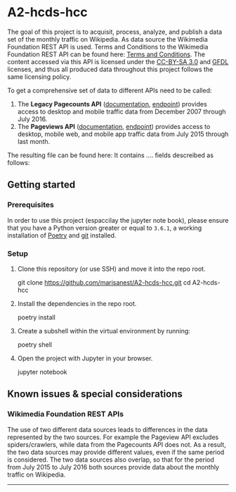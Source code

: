 # A2-hcds-hcc


The goal of this project is to acquisit, process, analyze, and publish a data set of the monthly traffic on Wikipedia. As data source the Wikimedia Foundation REST API is used. Terms and Conditions to the Wikimedia Foundation REST API can be found here:
[Terms and Conditions][1]. The content accessed via this API is licensed under the [CC-BY-SA 3.0][2] and [GFDL][3] licenses, and thus all produced data throughout this project follows the same licensing policy.

To get a comprehensive set of data to different APIs need to be called:

1. The **Legacy Pagecounts API** ([documentation][4], [endpoint][5]) provides access to desktop and mobile traffic data from December 2007 through July 2016.
2. The **Pageviews API** ([documentation][6], [endpoint][7]) provides access to desktop, mobile web, and mobile app traffic data from July 2015 through last month.



The resulting file can be found here: 
It contains .... fields descreibed as follows:




## Getting started


### Prerequisites

In order to use this project (espaccilay the jupyter note book), please ensure that you have a Python version greater or equal to `3.6.1`, a working installation of [Poetry][8] and [git][9] installed.


### Setup

1. Clone this repository (or use SSH) and move it into the repo root.

    git clone https://github.com/marisanest/A2-hcds-hcc.git
    cd A2-hcds-hcc

1. Install the dependencies in the repo root.

    poetry install

1. Create a subshell within the virtual environment by running:

    poetry shell

1. Open the project with Jupyter in your browser.

    jupyter notebook
    
    
## Known issues & special considerations

### Wikimedia Foundation REST APIs

The use of two different data sources leads to differences in the data represented by the two sources. For example the Pageview API excludes spiders/crawlers, while data from the Pagecounts API does not. As a result, the two data sources may provide different values, even if the same period is considered. The two data sources also overlap, so that for the period from July 2015 to July 2016 both sources provide data about the monthly traffic on Wikipedia. 

    
----

[1]:https://www.mediawiki.org/wiki/Wikimedia_REST_API#Terms_and_conditions   
[2]:https://creativecommons.org/licenses/by-sa/3.0/
[3]:https://www.gnu.org/copyleft/fdl.html
[4]:https://wikitech.wikimedia.org/wiki/Analytics/AQS/Legacy_Pagecounts
[5]:https://wikimedia.org/api/rest_v1/#!/Pagecounts_data_(legacy)/get_metrics_legacy_pagecounts_aggregate_project_access_site_granularity_start_end
[6]:https://wikitech.wikimedia.org/wiki/Analytics/AQS/Pageviews
[7]:https://wikimedia.org/api/rest_v1/#!/Pageviews_data/get_metrics_pageviews_aggregate_project_access_agent_granularity_start_end
[8]:https://python-poetry.org/docs/
[9]:https://git-scm.com/book/en/v2/Getting-Started-Installing-Git
